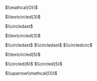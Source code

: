 $\\mathcal{O})$

$\\textcircled{3}$

$\\circledast$

$\\textcircled{3}$

$\\circledast$ $\\circledast$ $\\circledcirc$

$\\textcircled{5}$

$\\circled{6}$ $\\circled{5}$

$\\uparrow\\mathcal{O})$